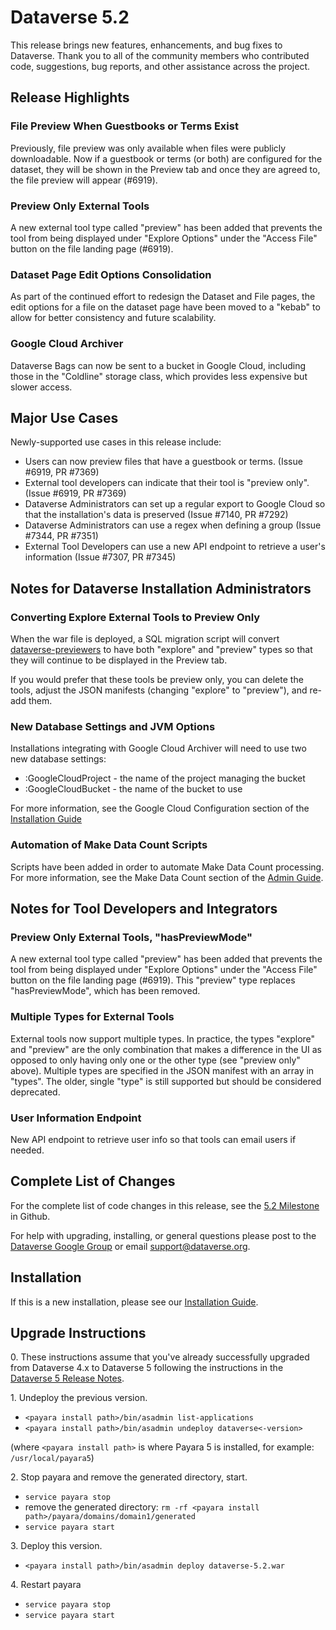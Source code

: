 # Dataverse 5.2

This release brings new features, enhancements, and bug fixes to Dataverse. Thank you to all of the community members who contributed code, suggestions, bug reports, and other assistance across the project.

## Release Highlights

### File Preview When Guestbooks or Terms Exist

Previously, file preview was only available when files were publicly downloadable. Now if a guestbook or terms (or both) are configured for the dataset, they will be shown in the Preview tab and once they are agreed to, the file preview will appear (#6919).

### Preview Only External Tools

A new external tool type called "preview" has been added that prevents the tool from being displayed under "Explore Options" under the "Access File" button on the file landing page (#6919).

### Dataset Page Edit Options Consolidation

As part of the continued effort to redesign the Dataset and File pages, the edit options for a file on the dataset page have been moved to a "kebab" to allow for better consistency and future scalability.

### Google Cloud Archiver

Dataverse Bags can now be sent to a bucket in Google Cloud, including those in the "Coldline" storage class, which provides less expensive but slower access.

## Major Use Cases

Newly-supported use cases in this release include:

- Users can now preview files that have a guestbook or terms. (Issue #6919, PR #7369)
- External tool developers can indicate that their tool is "preview only". (Issue #6919, PR #7369)
- Dataverse Administrators can set up a regular export to Google Cloud so that the installation's data is preserved (Issue #7140, PR #7292)
- Dataverse Administrators can use a regex when defining a group (Issue #7344, PR #7351)
- External Tool Developers can use a new API endpoint to retrieve a user's information (Issue #7307, PR #7345)

## Notes for Dataverse Installation Administrators

### Converting Explore External Tools to Preview Only

When the war file is deployed, a SQL migration script will convert [dataverse-previewers][] to have both "explore" and "preview" types so that they will continue to be displayed in the Preview tab.

If you would prefer that these tools be preview only, you can delete the tools, adjust the JSON manifests (changing "explore" to "preview"), and re-add them.

[dataverse-previewers]: https://github.com/GlobalDataverseCommunityConsortium/dataverse-previewers

### New Database Settings and JVM Options

Installations integrating with Google Cloud Archiver will need to use two new database settings:

- :GoogleCloudProject - the name of the project managing the bucket
- :GoogleCloudBucket - the name of the bucket to use

For more information, see the Google Cloud Configuration section of the [Installation Guide](https://guides.dataverse.org/en/5.2/installation/)

### Automation of Make Data Count Scripts

Scripts have been added in order to automate Make Data Count processing. For more information, see the Make Data Count section of the [Admin Guide](https://guides.dataverse.org/en/5.2/admin/).

## Notes for Tool Developers and Integrators

### Preview Only External Tools, "hasPreviewMode"

A new external tool type called "preview" has been added that prevents the tool from being displayed under "Explore Options" under the "Access File" button on the file landing page (#6919). This "preview" type replaces "hasPreviewMode", which has been removed.

### Multiple Types for External Tools

External tools now support multiple types. In practice, the types "explore" and "preview" are the only combination that makes a difference in the UI as opposed to only having only one or the other type (see "preview only" above). Multiple types are specified in the JSON manifest with an array in "types". The older, single "type" is still supported but should be considered deprecated.

### User Information Endpoint

New API endpoint to retrieve user info so that tools can email users if needed.

## Complete List of Changes

For the complete list of code changes in this release, see the [5.2 Milestone](https://github.com/IQSS/dataverse/milestone/92?closed=1) in Github.

For help with upgrading, installing, or general questions please post to the [Dataverse Google Group](https://groups.google.com/forum/#!forum/dataverse-community) or email support@dataverse.org.

## Installation

If this is a new installation, please see our [Installation Guide](https://guides.dataverse.org/en/5.2/installation/).

## Upgrade Instructions

0\. These instructions assume that you've already successfully upgraded from Dataverse 4.x to  Dataverse 5 following the instructions in the [Dataverse 5 Release Notes](https://github.com/IQSS/dataverse/releases/tag/v5.0).

1\. Undeploy the previous version.

- `<payara install path>/bin/asadmin list-applications`
- `<payara install path>/bin/asadmin undeploy dataverse<-version>`

(where `<payara install path>` is where Payara 5 is installed, for example: `/usr/local/payara5`)

2\. Stop payara and remove the generated directory, start.

- `service payara stop`
- remove the generated directory: 
`rm -rf <payara install path>/payara/domains/domain1/generated`
- `service payara start`

3\. Deploy this version.

- `<payara install path>/bin/asadmin deploy dataverse-5.2.war`

4\. Restart payara

- `service payara stop`
- `service payara start`
